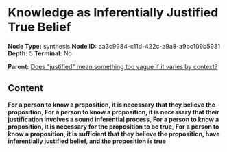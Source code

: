 # Knowledge as Inferentially Justified True Belief

**Node Type:** synthesis
**Node ID:** aa3c9984-c11d-422c-a9a8-a9bc109b5981
**Depth:** 5
**Terminal:** No

**Parent:** [Does "justified" mean something too vague if it varies by context?](does-justified-mean-something-too-vague-if-it-varies-by-context-antithesis-2187169d-628a-4bab-a6f0-e3fc17fa9cb2.md)

## Content

**For a person to know a proposition, it is necessary that they believe the proposition**, **For a person to know a proposition, it is necessary that their justification involves a sound inferential process**, **For a person to know a proposition, it is necessary for the proposition to be true**, **For a person to know a proposition, it is sufficient that they believe the proposition, have inferentially justified belief, and the proposition is true**
